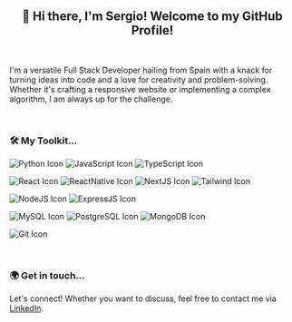 <!--
**sergiolopezsouto/sergiolopezsouto** is a ✨ _special_ ✨ repository because its `README.md` (this file) appears on your GitHub profile.

Here are some ideas to get you started:

- 🔭 I’m currently working on ...
- 🌱 I’m currently learning ...
- 👯 I’m looking to collaborate on ...
- 🤔 I’m looking for help with ...
- 💬 Ask me about ...
- 📫 How to reach me: ...
- 😄 Pronouns: ...
- ⚡ Fun fact: ...

LOGOS -> https://github.com/alexandresanlim/Badges4-README.md-Profile#how-to-use

-->

<br/>

<h2 align="center">
  <strong>👋 Hi there, I'm Sergio! Welcome to my GitHub Profile!</strong>
</h2>

<br/>

I'm a versatile Full Stack Developer hailing from Spain with a knack for turning ideas into code and a love for creativity and problem-solving. 
Whether it's crafting a responsive website or implementing a complex algorithm, I am always up for the challenge.

<br/>

### 🛠️ My Toolkit...

![Python Icon](https://img.shields.io/badge/Python-FFD43B?style=for-the-badge&logo=python&logoColor=blue) 
![JavaScript Icon](https://img.shields.io/badge/JavaScript-323330?style=for-the-badge&logo=javascript&logoColor=F7DF1E) 
![TypeScript Icon](https://img.shields.io/badge/TypeScript-007ACC?style=for-the-badge&logo=typescript&logoColor=white) 

![React Icon](https://img.shields.io/badge/React-20232A?style=for-the-badge&logo=react&logoColor=61DAFB) 
![ReactNative Icon](https://img.shields.io/badge/React_Native-20232A?style=for-the-badge&logo=react&logoColor=61DAFB) 
![NextJS Icon](https://img.shields.io/badge/next.js-000000?style=for-the-badge&logo=nextdotjs&logoColor=white) 
![Tailwind Icon](https://img.shields.io/badge/Tailwind_CSS-38B2AC?style=for-the-badge&logo=tailwind-css&logoColor=white) 

![NodeJS Icon](https://img.shields.io/badge/Node.js-339933?style=for-the-badge&logo=nodedotjs&logoColor=white) 
![ExpressJS Icon](https://img.shields.io/badge/Express.js-000000?style=for-the-badge&logo=express&logoColor=white) 

![MySQL Icon](https://img.shields.io/badge/MySQL-005C84?style=for-the-badge&logo=mysql&logoColor=white) 
![PostgreSQL Icon](https://img.shields.io/badge/PostgreSQL-316192?style=for-the-badge&logo=postgresql&logoColor=white) 
![MongoDB Icon](https://img.shields.io/badge/MongoDB-4EA94B?style=for-the-badge&logo=mongodb&logoColor=white) 

![Git Icon](https://img.shields.io/badge/GIT-E44C30?style=for-the-badge&logo=git&logoColor=white)

<br/>

<!--
### 💡 Currently...

I am currently exploring the realms of [Tech you're learning]. Really excited about the possibilities that [Tech you're learning] opens up!

<br/>

### 📚 I’m looking to collaborate on...

Open to collaborating on innovative projects that utilize my skills. Particularly interested in [Your interests].

<br/>

### 💼 Experience...

I've had the privilege of working at (or: I'm currently working at) [Your Current Job or Your Previous Job]

<br/>
-->


### 🌍 Get in touch...

Let's connect! Whether you want to discuss, feel free to contact me via [LinkedIn](https://www.linkedin.com/in/sergiolopezsouto/).

<br/>


<!--
<p align="center">
  <img src="https://media.giphy.com/media/LmNwrBhejkK9EFP504/giphy.gif" alt="Animated gif">
</p>

<br/>
-->

